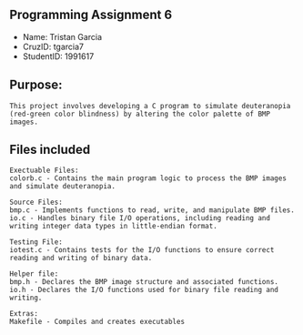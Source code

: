 ## Programming Assignment 6
* Name: Tristan Garcia
* CruzID: tgarcia7
* StudentID: 1991617

## Purpose:
    This project involves developing a C program to simulate deuteranopia 
    (red-green color blindness) by altering the color palette of BMP images.

## Files included
    Exectuable Files:
    colorb.c - Contains the main program logic to process the BMP images and simulate deuteranopia.

    Source Files:
    bmp.c - Implements functions to read, write, and manipulate BMP files.
    io.c - Handles binary file I/O operations, including reading and writing integer data types in little-endian format.

    Testing File:
    iotest.c - Contains tests for the I/O functions to ensure correct reading and writing of binary data.

    Helper file:
    bmp.h - Declares the BMP image structure and associated functions.
    io.h - Declares the I/O functions used for binary file reading and writing.

    Extras:
    Makefile - Compiles and creates executables